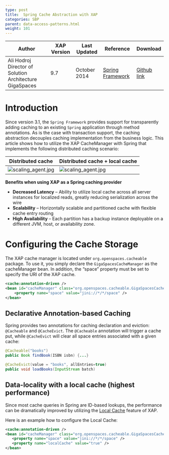 ```yaml
---
type: post
title:  Spring Cache Abstraction with XAP
categories: SBP
parent: data-access-patterns.html
weight: 101
---
```




|Author|XAP Version|Last Updated | Reference | Download |
|------|-----------|-------------|-----------|----------|
|Ali Hodroj<br>Director of Solution Architecture GigaSpaces| 9.7| October 2014| [Spring Framework](http://docs.spring.io/spring-framework/docs/4.0.x/spring-framework-reference/html/cache.html)|[Github link](https://github.com/GigaSpaces-ProfessionalServices/spring-cache-abstraction)|



# Introduction

Since version 3.1, the `Spring Framework` provides support for transparently adding caching to an existing `Spring` application through method annotations. As is the case with transaction support, the caching abstraction decouples caching implementation from the business logic. This article shows how to utilize the XAP CacheManager with Spring that implements the following distributed caching scenario:


|**Distributed cache**|**Distributed cache + local cache** |
|------|-----|
|![scaling_agent.jpg](/attachment_files/springcache/spring-cache1.png)|![scaling_agent.jpg](/attachment_files/springcache/spring-cache2.png)|



**Benefits when using XAP as a Spring caching provider**

-	**Decreased Latency** –  Ability to utilize local cache across all server instances for localized reads, greatly reducing serialization across the wire
-	**Scalability** – Horizontally scalable and partitioned cache with flexible cache entry routing
-	**High Availability** – Each partition has a backup instance deployable on a different JVM, host, or availability zone.

# Configuring the Cache Storage

The XAP cache manager is located under `org.openspaces.cacheable` package. To use it, you simply declare the `GigaSpacesCacheManager` as the cacheManager bean. In addition, the “space” property must be set to specify the URI of the XAP cache.

```xml
<cache:annotation-driven />
<bean id="cacheManager" class="org.openspaces.cacheable.GigaSpacesCacheManager">
    <property name="space" value="jini://*/*/space" />
</bean>
```

## Declarative Annotation-based Caching

Spring provides two annotations for caching declaration and eviction: `@Cacheable` and `@CacheEvict`. The `@Cacheable` annotation will trigger a cache put, while `@CacheEvict` will clear all space entries associated with a given cache:

```java
@Cacheable("books")
public Book findBook(ISBN isbn) {...}

@CacheEvict(value = "books", allEntries=true)
public void loadBooks(InputStream batch)
```

## Data-locality with a local cache (highest performance)

Since most cache queries in Spring are ID-based lookups, the performance can be dramatically improved by utilizing the [Local Cache]({{%latestjavaurl%}}/local-cache.html) feature of XAP.

Here is an example how to configure the Local Cache:

```xml
<cache:annotation-driven />
<bean id="cacheManager" class="org.openspaces.cacheable.GigaSpacesCacheManager">
   <property name="space" value="jini://*/*/space" />
   <property name="localCache" value="true" />
</bean>
```



